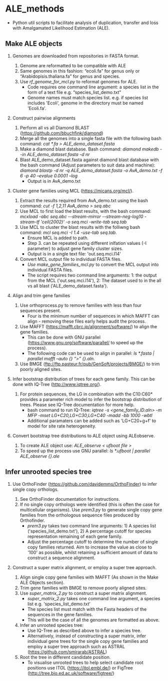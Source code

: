 # ALE_methods #

* Python util scripts to facilitate analysis of duplication, transfer and loss with Amalgamated Likelihood Estimation (ALE). 

## Make ALE objects ##
1. Genomes are downloaded from repositories in FASTA format.
   1. Genome are reformatted to be compatible with ALE 
   2. Same genomes in this fashion: “ecoli.fa” for genus only or “Arabidopisis.thaliana.fa” for genus and species.
   3. Use _rf_genome_for_mcl.py_ to reformat genomes for ALE.
      - Code requires one command line argument: a species list in the form of a text file e.g. “species_list_demo.txt"
      - Genome names must match species list. e.g. if species list includes 'Ecoli', genome in the directory must be named 'Ecoli.fa'. 

1. Construct pairwise alignments
   1. Perform all vs all Diamond BLAST (https://github.com/bbuchfink/diamond)
   2. Merge all the genomes into a single fasta file with the following bash command: _cat *.fa > ALE_demo_dataset.fasta_
   3. Make a diamond blast database. Bash command: _diamond makedb --in ALE_demo_dataset.fasta -d nr_
   4. Blast ALE_demo_dataset.fasta against diamond blast database with the bash command (Adjust parameters to suit data and machine): _diamond blastp -d nr -q ALE_demo_dataset.fasta -o AvA_demo.txt -f 6 -p 40 –evalue 0.0001 –log_
      - Output is in AvA_demo.txt

1. Cluster gene families using MCL (https://micans.org/mcl/).
   1. Extract the results required from AvA_demo.txt using the bash command: _cut -f 1,2,11 AvA_demo > seq.abc_
   2. Use MCL to first load the blast results, with the bash command: _mcxload -abc seq.abc --stream-mirror --stream-neg-log10 -stream-tf 'ceil(2002)' -o seq.mci -write-tab seq.tab_
   3. Use MCL to cluster the blast results with the folliwng bash command: _mcl seq.mci -I 1.4 -use-tab seq.tab._
      - Ensure MCL is added to path.
      - Step 3. can be repeated using different inlfation values (-I parameter) to adjust gene family cluster sizes.
      - Output is in a single text file: 'out.seq.mci.I14'
   4. Convert MCL output file to individual FASTA files.
      - _Use make_gene_families_mcl.py_ to convert the MCL output into individual FASTA files.
      - The script requires two command line arguments:  1: the output from the MCL ('out.seq.mci.I14'), 2: The dataset used to in the all vs all blast ('ALE_demo_dataset.fasta').

1. Align and trim gene families
   1. Use orthoprocess.py to remove families with less than four sequences present. 
      - Four is the minimum number of sequences in which MAFFT can align - removing these files early helps audit the process.
   2. Use MAFFT (https://mafft.cbrc.jp/alignment/software/) to align the gene families. 
      - This can be done with GNU parallel (https://www.gnu.org/software/parallel/ to speed up the process).
      - The following code can be used to align in parallel: _ls *.fasta | parallel mafft –auto {} “>” {}.aln._
   3. Use BMGE (ftp://ftp.pasteur.fr/pub/GenSoft/projects/BMGE/) to trim poorly aligned sites. 

1. Infer bootstrap distribution of trees for each gene family. This can be done with IQ-Tree (http://www.iqtree.org/).
   1. For protein sequences, the LG in combination with the C10:C60* provides a parameter rich model to infer the bootstrap distribution of trees. Please see IQ-Tree documentation for more help.
      - bash command to run IQ-Tree: _iqtree -s <gene_family_ID.aln> -m MFP -mset LG+C20,LG+C30,LG+C40 -madd -bb 1000 -wbtl_
      - Additional paramaters can be added such as 'LG+C20+g+f' to model for site rate heterogeneity.  
1. Convert bootstrap tree distributions to ALE object using ALEobserve.
   1. To create ALE object use: _ALE_observe < ufboot file >_
   2. To speed up the process use GNU parallel: _ls *.ufboot | parallel ALE_observe {}.ale_

## Infer unrooted species tree ##

1. Use OrthoFinder (https://github.com/davidemms/OrthoFinder) to infer single copy orthologs.
   1. See OrthoFinder documentation for instructions. 
   2. If no single copy orthologs were identified (this is often the case for multicellular organisms). Use _prem3.py_ to generate single copy gene families from the orthologous sequence files produced by Orthofinder. 
      - _prem3.py_ takes two command line arguments: 1) A species list ('species_list_demo.txt'), 2) A percentage cutoff for species representation remaining of each gene family. 
      - Adjust the percentage cutoff to determine the number of single copy families returned. Aim to increase the value as close to '100' as possible, whilst retaining a sufficient amount of data to construct a sequence alignment. 

1. Construct a super matrix alignment, or employ a super tree approach. 
   1. Align single copy gene families with MAFFT (As shown in the Make ALE Objects section). 
   2. Trim gene families with BMGE to remove poorly aligned sites. 
   3. Use _super_matrix_2.py_ to construct a super matrix alignment.
      - _super_matrix_2.py_ takes one command line argument, a species list e.g. 'species_list_demo.txt'
      - The species list must match with the Fasta headers of the sequences in the gene families. 
      - This will be the case of all the genomes are formatted as above. 
   4. Infer an unrooted species tree:
      - Use IQ-Tree as described above to infer a species tree. 
      - Alternatively, instead of constructing a super matrix, infer individual gene trees for the single copy gene families and employ a super tree approach such as ASTRAL (https://github.com/smirarab/ASTRAL) 
   5. Root the tree in different candidate position. 
      - To visualise unrooted trees to help select candidate root positions use ITOL (https://itol.embl.de/) or FigTree (http://tree.bio.ed.ac.uk/software/figtree/)




